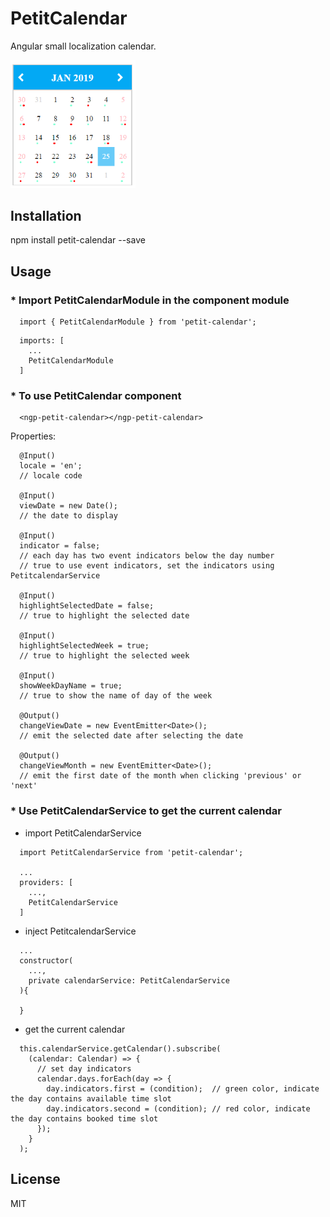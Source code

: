 # PetitCalendar

Angular small localization calendar.

<img src="src/assets/calendar.png" width="200">

## Installation

npm install petit-calendar --save

## Usage
### * Import PetitCalendarModule in the component module

```
  import { PetitCalendarModule } from 'petit-calendar';
```

```
  imports: [
    ...
    PetitCalendarModule
  ]
```

### * To use PetitCalendar component

```
  <ngp-petit-calendar></ngp-petit-calendar>
```

Properties:
```
  @Input()
  locale = 'en';
  // locale code

  @Input()
  viewDate = new Date();
  // the date to display

  @Input()
  indicator = false;
  // each day has two event indicators below the day number
  // true to use event indicators, set the indicators using PetitcalendarService

  @Input()
  highlightSelectedDate = false;
  // true to highlight the selected date

  @Input()
  highlightSelectedWeek = true;
  // true to highlight the selected week

  @Input()
  showWeekDayName = true;
  // true to show the name of day of the week

  @Output()
  changeViewDate = new EventEmitter<Date>();
  // emit the selected date after selecting the date

  @Output()
  changeViewMonth = new EventEmitter<Date>();
  // emit the first date of the month when clicking 'previous' or 'next'
```

### * Use PetitCalendarService to get the current calendar

* import PetitCalendarService
```
  import PetitCalendarService from 'petit-calendar';

  ...
  providers: [
    ...,
    PetitCalendarService
  ]
```

* inject PetitcalendarService
```
  ...
  constructor(
    ...,
    private calendarService: PetitCalendarService
  ){

  }
```

* get the current calendar
```
  this.calendarService.getCalendar().subscribe(
    (calendar: Calendar) => {
      // set day indicators
      calendar.days.forEach(day => {
        day.indicators.first = (condition);  // green color, indicate the day contains available time slot
        day.indicators.second = (condition); // red color, indicate the day contains booked time slot
      });
    }
  );
```

## License

MIT
